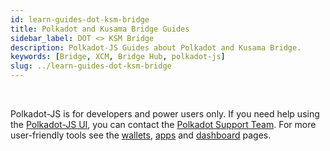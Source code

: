 ```yaml
---
id: learn-guides-dot-ksm-bridge
title: Polkadot and Kusama Bridge Guides
sidebar_label: DOT <> KSM Bridge
description: Polkadot-JS Guides about Polkadot and Kusama Bridge.
keywords: [Bridge, XCM, Bridge Hub, polkadot-js]
slug: ../learn-guides-dot-ksm-bridge
---
```


<div className="sticky" style={{ zIndex: 1 }}> 
<br />

Polkadot-JS is for developers and power users only. If you need help using the
[Polkadot-JS UI](../general/polkadotjs-ui.md), you can contact the
[Polkadot Support Team](https://support.polkadot.network/support/home). For more user-friendly tools
see the [wallets](./wallets-index), [apps](./apps-index) and [dashboard](./dashboards-index) pages.

</div>

<br />

